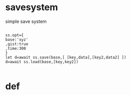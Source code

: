 # savesystem
simple save system

```

ss.opt={
base:'xyz'
,gist:true
,time:300
}
let d=await ss.save(base,[ [key,data],[key2,data2] ])
d=await ss.load(base,[key,key2])


```

# def
